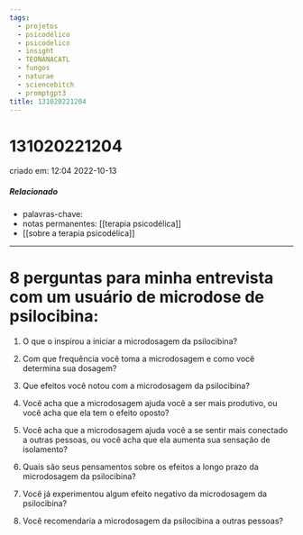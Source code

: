 ```yaml
---
tags:
  - projetos
  - psicodélico
  - psicodelico
  - insight
  - TEONANACATL
  - fungos
  - naturae
  - sciencebitch
  - promptgpt3
title: 131020221204
---
```

# 131020221204
criado em: 12:04 2022-10-13

##### Relacionado
- palavras-chave: 
- notas permanentes: [[terapia psicodélica]]
- [[sobre a terapia psicodélica]]
---
# 8 perguntas para minha entrevista com um usuário de microdose de psilocibina:

1. O que o inspirou a iniciar a microdosagem da psilocibina?

2. Com que frequência você toma a microdosagem e como você determina sua dosagem?

3. Que efeitos você notou com a microdosagem da psilocibina?

4. Você acha que a microdosagem ajuda você a ser mais produtivo, ou você acha que ela tem o efeito oposto?

5. Você acha que a microdosagem ajuda você a se sentir mais conectado a outras pessoas, ou você acha que ela aumenta sua sensação de isolamento?

6. Quais são seus pensamentos sobre os efeitos a longo prazo da microdosagem da psilocibina?

7. Você já experimentou algum efeito negativo da microdosagem da psilocibina?

8. Você recomendaria a microdosagem da psilocibina a outras pessoas?
